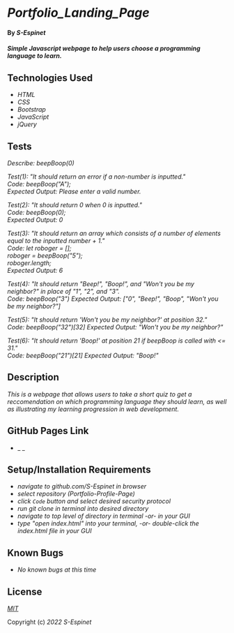 # _Portfolio\_Landing\_Page_

#### By _**S-Espinet**_

#### _Simple Javascript webpage to help users choose a programming language to learn._

## Technologies Used

* _HTML_
* _CSS_
* _Bootstrap_
* _JavaScript_
* _jQuery_

## Tests

_Describe: beepBoop(0)_

_Test(1): "It should return an error if a non-number is inputted."_  
_Code: beepBoop("A");_  
_Expected Output: Please enter a valid number._

_Test(2): "It should return 0 when 0 is inputted."_  
_Code: beepBoop(0);_  
_Expected Output: 0_

_Test(3): "It should return an array which consists of a number of elements equal to the inputted number + 1."_  
_Code: let roboger = [];_  
_roboger = beepBoop("5");_  
_roboger.length;_  
_Expected Output: 6_

_Test(4): "It should return "Beep!", "Boop!", and "Won't you be my neighbor?" in place of "1", "2", and "3"._  
_Code: beepBoop("3")_
_Expected Output: ["0", "Beep!", "Boop", "Won't you be my neighbor?"]_

_Test(5): "It should return 'Won't you be my neighbor?' at position 32."_  
_Code: beepBoop("32")[32]_
_Expected Output: "Won't you be my neighbor?"_

_Test(6): "It should return 'Boop!' at position 21 if beepBoop is called with <= 31."_  
_Code: beepBoop("21")[21]_
_Expected Output: "Boop!"_

## Description

_This is a webpage that allows users to take a short quiz to get a reccomendation on which programming language they should learn, as well as illustrating my learning progression in web development._

## GitHub Pages Link

* _ _

## Setup/Installation Requirements

* _navigate to github.com/S-Espinet in browser_
* _select repository (Portfolio-Profile-Page)_
* _click `Code` button and select desired security protocol_
* _run git clone in terminal into desired directory_
* _navigate to top level of directory in terminal -or- in your GUI_
* _type "open index.html" into your terminal, -or- double-click the index.html file in your GUI_

## Known Bugs

* _No known bugs at this time_

## License

_[MIT](https://en.wikipedia.org/wiki/MIT_License)_

Copyright (c) _2022_ _S-Espinet_